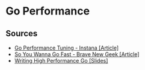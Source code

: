 # Go Performance

## Sources
* [Go Performance Tuning - Instana [Article]](https://www.instana.com/resources/go-performance-tuning/)
* [So You Wanna Go Fast - Brave New Geek [Article]](https://bravenewgeek.com/so-you-wanna-go-fast/)
* [Writing High Performance Go [Slides]](https://go-talks.appspot.com/github.com/davecheney/presentations/writing-high-performance-go)